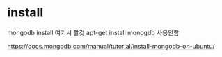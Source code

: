 # install

mongodb install
여기서 할것  apt-get install monogdb 사용안함 

https://docs.mongodb.com/manual/tutorial/install-mongodb-on-ubuntu/
